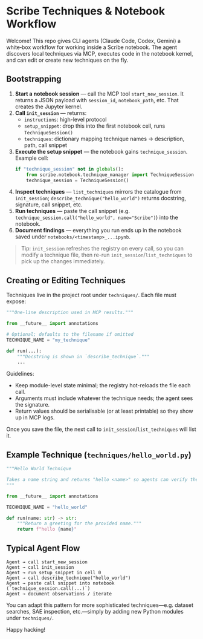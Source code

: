 # Scribe Techniques & Notebook Workflow

Welcome! This repo gives CLI agents (Claude Code, Codex, Gemini) a white‑box workflow for
working inside a Scribe notebook. The agent discovers local techniques via MCP, executes
code in the notebook kernel, and can edit or create new techniques on the fly.

## Bootstrapping

1. **Start a notebook session** — call the MCP tool `start_new_session`. It returns a JSON
   payload with `session_id`, `notebook_path`, etc. That creates the Jupyter kernel.
2. **Call `init_session`** — returns:
   - `instructions`: high-level protocol
   - `setup_snippet`: drop this into the first notebook cell, runs `TechniqueSession()`
   - `techniques`: dictionary mapping technique names → description, path, call snippet
3. **Execute the setup snippet** — the notebook gains `technique_session`. Example cell:
   ```python
   if "technique_session" not in globals():
       from scribe.notebook.technique_manager import TechniqueSession
       technique_session = TechniqueSession()
   ```
4. **Inspect techniques** — `list_techniques` mirrors the catalogue from `init_session`;
   `describe_technique("hello_world")` returns docstring, signature, call snippet, etc.
5. **Run techniques** — paste the call snippet (e.g. `technique_session.call("hello_world", name="Scribe")`) into the notebook.
6. **Document findings** — everything you run ends up in the notebook saved under
   `notebooks/<timestamp>_...ipynb`.

> Tip: `init_session` refreshes the registry on every call, so you can modify a technique
> file, then re-run `init_session`/`list_techniques` to pick up the changes immediately.

## Creating or Editing Techniques

Techniques live in the project root under `techniques/`. Each file must expose:

```python
"""One-line description used in MCP results."""

from __future__ import annotations

# Optional; defaults to the filename if omitted
TECHNIQUE_NAME = "my_technique"

def run(...):
    """Docstring is shown in `describe_technique`."""
    ...
```

Guidelines:
- Keep module-level state minimal; the registry hot-reloads the file each call.
- Arguments must include whatever the technique needs; the agent sees the signature.
- Return values should be serialisable (or at least printable) so they show up in MCP logs.

Once you save the file, the next call to `init_session`/`list_techniques` will list it.

## Example Technique (`techniques/hello_world.py`)

```python
"""Hello World Technique

Takes a name string and returns "hello <name>" so agents can verify the white-box flow.
"""

from __future__ import annotations

TECHNIQUE_NAME = "hello_world"

def run(name: str) -> str:
    """Return a greeting for the provided name."""
    return f"hello {name}"
```

## Typical Agent Flow

```text
Agent → call start_new_session
Agent → call init_session
Agent → run setup_snippet in cell 0
Agent → call describe_technique("hello_world")
Agent → paste call snippet into notebook (`technique_session.call(...)`)
Agent → document observations / iterate
```

You can adapt this pattern for more sophisticated techniques—e.g. dataset searches, SAE
inspection, etc.—simply by adding new Python modules under `techniques/`.

Happy hacking!
